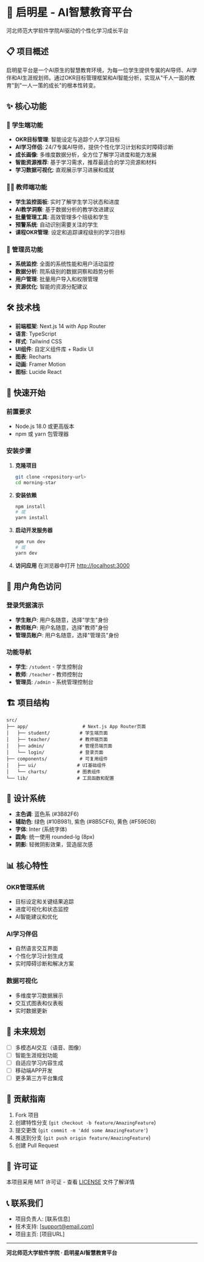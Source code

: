 # 🌟 启明星 - AI智慧教育平台

河北师范大学软件学院AI驱动的个性化学习成长平台

## 📋 项目概述

启明星平台是一个AI原生的智慧教育环境，为每一位学生提供专属的AI导师、AI学伴和AI生涯规划师。通过OKR目标管理框架和AI智能分析，实现从"千人一面的教育"到"一人一策的成长"的根本性转变。

## ✨ 核心功能

### 🎯 学生端功能
- **OKR目标管理**: 智能设定与追踪个人学习目标
- **AI学习伴侣**: 24/7专属AI导师，提供个性化学习计划和实时障碍诊断
- **成长画像**: 多维度数据分析，全方位了解学习进度和能力发展
- **智能资源推荐**: 基于学习需求，推荐最适合的学习资源和材料
- **学习数据可视化**: 直观展示学习进展和成就

### 👨‍🏫 教师端功能
- **学生监控面板**: 实时了解学生学习状态和进度
- **AI教学洞察**: 基于数据分析的教学改进建议
- **批量管理工具**: 高效管理多个班级和学生
- **预警系统**: 自动识别需要关注的学生
- **课程OKR管理**: 设定和追踪课程级别的学习目标

### 🔧 管理员功能
- **系统监控**: 全面的系统性能和用户活动监控
- **数据分析**: 院系级别的数据洞察和趋势分析
- **用户管理**: 批量用户导入和权限管理
- **资源优化**: 智能的资源分配建议

## 🛠️ 技术栈

- **前端框架**: Next.js 14 with App Router
- **语言**: TypeScript
- **样式**: Tailwind CSS
- **UI组件**: 自定义组件库 + Radix UI
- **图表**: Recharts
- **动画**: Framer Motion
- **图标**: Lucide React

## 🚀 快速开始

### 前置要求
- Node.js 18.0 或更高版本
- npm 或 yarn 包管理器

### 安装步骤

1. **克隆项目**
   ```bash
   git clone <repository-url>
   cd morning-star
   ```

2. **安装依赖**
   ```bash
   npm install
   # 或
   yarn install
   ```

3. **启动开发服务器**
   ```bash
   npm run dev
   # 或
   yarn dev
   ```

4. **访问应用**
   在浏览器中打开 [http://localhost:3000](http://localhost:3000)

## 📱 用户角色访问

### 登录凭据演示
- **学生账户**: 用户名随意，选择"学生"身份
- **教师账户**: 用户名随意，选择"教师"身份  
- **管理员账户**: 用户名随意，选择"管理员"身份

### 功能导航
- **学生**: `/student` - 学生控制台
- **教师**: `/teacher` - 教师控制台
- **管理员**: `/admin` - 系统管理控制台

## 🏗️ 项目结构

```
src/
├── app/                    # Next.js App Router页面
│   ├── student/           # 学生端页面
│   ├── teacher/           # 教师端页面
│   ├── admin/             # 管理员端页面
│   └── login/             # 登录页面
├── components/            # 可复用组件
│   ├── ui/               # UI基础组件
│   └── charts/           # 图表组件
└── lib/                  # 工具函数和配置
```

## 🎨 设计系统

- **主色调**: 蓝色系 (#3B82F6)
- **辅助色**: 绿色 (#10B981), 紫色 (#8B5CF6), 黄色 (#F59E0B)
- **字体**: Inter (系统字体)
- **圆角**: 统一使用 rounded-lg (8px)
- **阴影**: 轻微阴影效果，营造层次感

## 📊 核心特性

### OKR管理系统
- 目标设定和关键结果追踪
- 进度可视化和状态监控
- AI智能建议和优化

### AI学习伴侣
- 自然语言交互界面
- 个性化学习计划生成
- 实时障碍诊断和解决方案

### 数据可视化
- 多维度学习数据展示
- 交互式图表和仪表板
- 实时数据更新

## 🔮 未来规划

- [ ] 多模态AI交互（语音、图像）
- [ ] 智能生涯规划功能
- [ ] 自适应学习内容生成
- [ ] 移动端APP开发
- [ ] 更多第三方平台集成

## 🤝 贡献指南

1. Fork 项目
2. 创建特性分支 (`git checkout -b feature/AmazingFeature`)
3. 提交更改 (`git commit -m 'Add some AmazingFeature'`)
4. 推送到分支 (`git push origin feature/AmazingFeature`)
5. 创建 Pull Request

## 📄 许可证

本项目采用 MIT 许可证 - 查看 [LICENSE](LICENSE) 文件了解详情

## 📞 联系我们

- 项目负责人: [联系信息]
- 技术支持: [support@email.com]
- 项目主页: [项目URL]

---

**河北师范大学软件学院 · 启明星AI智慧教育平台**